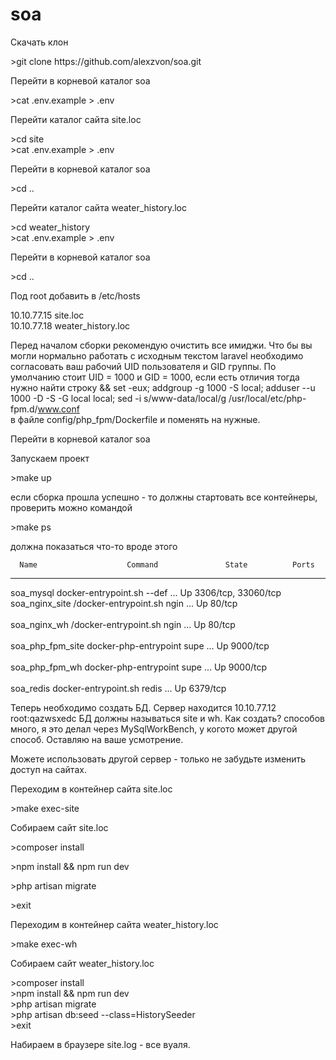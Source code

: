 # soa

Скачать клон

<p>>git clone https://github.com/alexzvon/soa.git</p>

Перейти в корневой каталог soa

<p>>cat .env.example > .env</p>

Перейти каталог сайта site.loc
<p>
>cd site<br>
>cat .env.example > .env
</p>
Перейти в корневой каталог soa

<p>>cd ..</p>

Перейти каталог сайта weater_history.loc
<p>
>cd weater_history<br>
>cat .env.example > .env
<p>
Перейти в корневой каталог soa

<p>>cd ..</p>

Под root добавить в /etc/hosts 

10.10.77.15    site.loc<br>
10.10.77.18    weater_history.loc

Перед началом сборки рекомендую очистить все имиджи.
Что бы вы могли нормально работать с исходным текстом laravel необходимо согласовать ваш рабочий UID пользователя и GID группы.
По умолчанию стоит UID = 1000 и GID = 1000, если есть отличия тогда нужно найти строку 
&& set -eux; addgroup -g 1000 -S local; adduser --u 1000 -D -S -G local local; sed -i s/www-data/local/g /usr/local/etc/php-fpm.d/www.conf \
в файле config/php_fpm/Dockerfile и поменять на нужные.
 
Перейти в корневой каталог soa

Запускаем проект

<p>>make up</p>

если сборка прошла успешно - то должны стартовать все контейнеры, проверить можно командой

<p>>make ps</p>

должна показаться что-то вроде этого

      Name                    Command               State          Ports       
-------------------------------------------------------------------------------
soa_mysql          docker-entrypoint.sh --def ...   Up      3306/tcp, 33060/tcp<br>
soa_nginx_site     /docker-entrypoint.sh ngin ...   Up      80/tcp<br>             
soa_nginx_wh       /docker-entrypoint.sh ngin ...   Up      80/tcp<br>             
soa_php_fpm_site   docker-php-entrypoint supe ...   Up      9000/tcp<br>           
soa_php_fpm_wh     docker-php-entrypoint supe ...   Up      9000/tcp<br>           
soa_redis          docker-entrypoint.sh redis ...   Up      6379/tcp<br>   

Теперь необходимо создать БД. Сервер находится 10.10.77.12 root:qazwsxedc
БД должны называться site и wh. 
Как создать? способов много, я это делал через MySqlWorkBench, у когото может другой способ. 
Оставляю на ваше усмотрение. 

Можете использовать другой сервер - только не забудьте изменить доступ на сайтах.


Переходим в контейнер сайта site.loc

<p>>make exec-site</p>

Собираем сайт site.loc

<p>>composer install</p>
<p>>npm install && npm run dev</p>
<p>>php artisan migrate</p>
<p>>exit</p>

Переходим в контейнер сайта weater_history.loc

<p>>make exec-wh</p>

Собираем сайт weater_history.loc
<p>
>composer install<br>
>npm install && npm run dev<br>
>php artisan migrate<br>
>php artisan db:seed --class=HistorySeeder<br>
>exit<br>
</p>
Набираем в браузере site.log - все вуаля.
